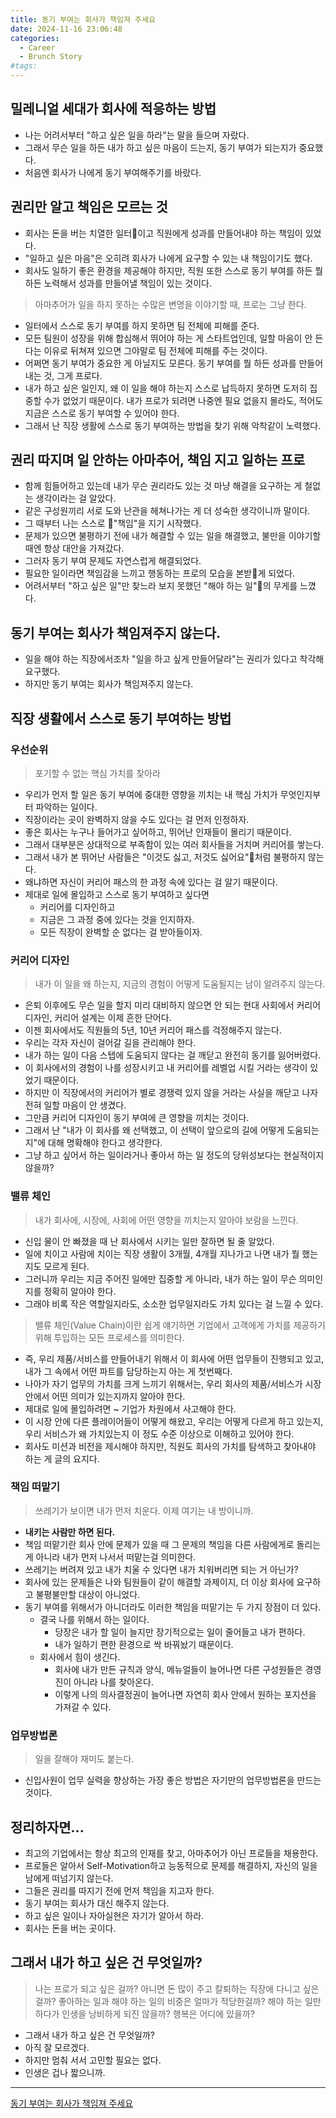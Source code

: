```yaml
---
title: 동기 부여는 회사가 책임져 주세요
date: 2024-11-16 23:06:48
categories:
  - Career
  - Brunch Story
#tags:
---
```

## 밀레니얼 세대가 회사에 적응하는 방법

- 나는 어려서부터 "하고 싶은 일을 하라"는 말을 들으며 자랐다.
- 그래서 무슨 일을  하든 내가 하고 싶은 마음이 드는지, 동기 부여가 되는지가 중요했다.
- 처음엔 회사가 나에게 동기 부여해주기를 바랐다.

## 권리만 알고 책임은 모르는 것

- 회사는 돈을 버는 치열한 일터이고 직원에게 성과를 만들어내야 하는 책임이 있었다.
- "일하고 싶은 마음"은 오히려 회사가 나에게 요구할 수 있는 내 책임이기도 했다.
- 회사도 일하기 좋은 환경을 제공해야 하지만, 직원 또한 스스로 동기 부여를 하든 뭘 하든 노력해서 성과를 만들어낼 책임이 있는 것이다.

> 아마추어가 일을 하지 못하는 수많은 변명을 이야기할 때, 프로는 그냥 한다.

- 일터에서 스스로 동기 부여를 하지 못하면 팀 전체에 피해를 준다.
- 모든 팀원이 성장을 위해 합심해서 뛰어야 하는 게 스타트업인데, 일할 마음이 안 든다는 이유로 뒤쳐져 있으면 그야말로 팀 전체에 피해를 주는 것이다.
- 어쩌면 동기 부여가 중요한 게 아닐지도 모른다. 동기 부여를 뭘 하든 성과를 만들어내는 것, 그게 프로다.
- 내가 하고 싶은 일인지, 왜 이 일을 해야 하는지 스스로 납득하지 못하면 도저히 집중할  수가 없었기 때문이다. 내가 프로가 되려면 나중엔 필요 없을지 몰라도, 적어도 지금은 스스로 동기 부여할 수 있어야 한다.
- 그래서 난 직장 생활에 스스로 동기 부여하는 방법을 찾기 위해 악착같이 노력했다.

## 권리 따지며 일 안하는 아마추어, 책임 지고 일하는 프로

- 함께 힘들어하고 있는데 내가 무슨 권리라도 있는 것 마냥 해결을 요구하는 게 철없는 생각이라는 걸 알았다.
- 같은 구성원끼리 서로 도와 난관을 헤쳐나가는 게 더 성숙한 생각이니까 말이다.
- 그 때부터 나는 스스로 "책임"을 지기 시작했다.
- 문제가 있으면 불평하기 전에 내가 해결할 수 있는 일을 해결했고, 불만을 이야기할 때엔 항상 대안을 가져갔다.
- 그러자 동기 부여 문제도 자연스럽게 해결되었다.
- 필요한 일이라면 책임감을 느끼고 행동하는 프로의 모습을 본받게 되었다.
- 어려서부터 "하고 싶은 일"만 찾느라 보지 못했던 "해야 하는 일"의 무게를 느꼈다.

## 동기 부여는 회사가 책임져주지 않는다.

- 일을 해야 하는 직장에서조차 "일을 하고 싶게 만들어달라"는 권리가 있다고 착각해 요구했다.
- 하지만 동기 부여는 회사가 책임져주지 않는다.

## 직장 생활에서 스스로 동기 부여하는 방법

### 우선순위

> 포기할 수 없는 핵심 가치를 찾아라

- 우리가 먼저 할 일은 동기 부여에 중대한 영향을 끼치는 내 핵심 가치가 무엇인지부터 파악하는 일이다.
- 직장이라는 곳이 완벽하지 않을 수도 있다는 걸 먼저 인정하자.
- 좋은 회사는 누구나 들어가고 싶어하고, 뛰어난 인재들이 몰리기 때문이다.
- 그래서 대부분은 상대적으로 부족함이 있는 여러 회사들을 거치며 커리어를 쌓는다.
- 그래서 내가 본 뛰어난 사람들은 "이것도 싫고, 저것도 싫어요"처럼 불평하지 않는다.
- 왜냐하면 자신이 커리어 패스의 한 과정 속에 있다는 걸 알기 때문이다.
- 제대로 일에 몰입하고 스스로 동기 부여하고 싶다면
    - 커리어를 디자인하고
    - 지금은 그 과정 중에 있다는 것을 인지하자.
    - 모든 직장이 완벽할 순 없다는 걸  받아들이자.

### 커리어 디자인

> 내가 이 일을  왜 하는지, 지금의 경험이 어떻게 도움될지는 남이 알려주지 않는다.

- 은퇴 이후에도 무슨 일을 할지 미리 대비하지 않으면 안 되는 현대 사회에서 커리어 디자인, 커리어 설계는 이제 흔한 단어다.
- 이젠 회사에서도 직원들의 5년, 10년 커리어 패스를 걱정해주지 않는다.
- 우리는 각자 자신이 걸어갈 길을 관리해야 한다.
- 내가 하는 일이 다음 스텝에 도움되지 않다는 걸 깨닫고 완전히 동기를 잃어버렸다.
- 이 회사에서의 경험이 나를 성장시키고 내 커리어를 레벨업 시킬 거라는 생각이 있었기 때문이다.
- 하지만 이 직장에서의 커리어가 별로 경쟁력 있지 않을 거라는 사실을 깨닫고 나자 전혀 일할 마음이 안 생겼다.
- 그만큼 커리어 디자인이 동기 부여에 큰 영향을 끼치는 것이다.
- 그래서 난 "내가 이 회사를 왜 선택했고, 이 선택이 앞으로의 길에 어떻게 도움되는지"에 대해 명확해야 한다고 생각한다.
- 그냥 하고 싶어서 하는 일이라거나 좋아서 하는 일 정도의 당위성보다는 현실적이지 않을까?

### 밸류 체인

> 내가 회사에, 시장에, 사회에 어떤 영향을 끼치는지 알아야 보람을 느낀다.

- 신입 물이 안 빠졌을 때 난 회사에서 시키는 일만 잘하면 될 줄 알았다.
- 일에 치이고 사람에 치이는 직장 생활이 3개월, 4개월 지나가고 나면 내가 뭘 했는지도 모르게 된다.
- 그러니까 우리는 지금 주어진 일에만 집중할 게 아니라, 내가 하는 일이 무슨 의미인지를 정확히 알아야 한다.
- 그래야 비록 작은 역할일지라도, 소소한 업무일지라도 가치 있다는 걸 느낄 수 있다.

> 밸류 체인(Value Chain)이란 쉽게 얘기하면 기업에서 고객에게 가치를 제공하기 위해 투입하는 모든 프로세스를 의미한다.

- 즉, 우리 제품/서비스를 만들어내기 위해서 이 회사에 어떤 업무들이 진행되고 있고, 내가 그 속에서 어떤 파트를 담당하는지 아는 게 첫번째다.
- 나아가 자기 업무의 가치를 크게 느끼기 위해서는, 우리 회사의 제품/서비스가 시장 안에서 어떤 의미가 있는지까지 알아야 한다.
- 제대로 일에 몰입하려면 ~ 기업가 차원에서 사고해야 한다.
- 이 시장 안에 다른 플레이어들이 어떻게 해왔고, 우리는 어떻게 다르게 하고 있는지, 우리 서비스가 왜 가치있는지 이 정도 수준 이상으로 이해하고 있어야 한다.
- 회사도 미션과 비전을 제시해야 하지만, 직원도 회사의 가치를 탐색하고 찾아내야 하는 게 글의 요지다.

### 책임  떠맡기

> 쓰레기가 보이면 내가 먼저 치운다. 이제 여기는 내 방이니까.

- **내키는 사람만 하면 된다.**
- 책임 떠맡기란 회사 안에 문제가 있을 때 그 문제의 책임을 다른 사람에게로 돌리는게 아니라 내가 먼저 나서서 떠맡는걸 의미한다.
- 쓰레기는 버려져 있고 내가 치울 수 있다면 내가 치워버리면 되는 거 아닌가?
- 회사에 있는 문제들은 나와 팀원들이 같이 해결할 과제이지, 더 이상 회사에 요구하고 불평불만할 대상이 아니었다.
- 동기 부여를 위해서가 아니더라도 이러한 책임을 떠맡기는 두 가지 장점이 더 있다.
    - 결국 나를 위해서 하는 일이다.
        - 당장은 내가 할 일이 늘지만 장기적으로는 일이 줄어들고 내가 편하다.
        - 내가 일하기 편한 환경으로 싹 바꿔놨기 때문이다.
    - 회사에서 힘이 생긴다.
        - 회사에 내가 만든 규칙과 양식, 메뉴얼들이 늘어나면 다른 구성원들은 경영진이 아니라 나를 찾아온다.
        - 이렇게 나의 의사결정권이 늘어나면 자연히 회사 안에서 원하는 포지션을 가져갈 수 있다.

### 업무방법론

> 일을 잘해야 재미도 붙는다.

- 신입사원이 업무 실력을 향상하는 가장 좋은 방법은 자기만의 업무방법론을 만드는 것이다.

## 정리하자면...

- 최고의 기업에서는 항상 최고의 인재를 찾고, 아마추어가 아닌 프로들을 채용한다.
- 프로들은 알아서 Self-Motivation하고 능동적으로 문제를 해결하지, 자신의 일을 남에게 떠넘기지 않는다.
- 그들은 권리를 따지기 전에 먼저 책임을 지고자 한다.
- 동기 부여는 회사가 대신 해주지 않는다.
- 하고 싶은 일이나 자아실현은 자기가 알아서 하라.
- 회사는 돈을 버는 곳이다.

## 그래서 내가 하고 싶은 건 무엇일까?

>나는 프로가 되고 싶은 걸까?
>아니면 돈 많이 주고 칼퇴하는 직장에 다니고 싶은 걸까?
>좋아하는 일과 해야 하는 일의 비중은 얼마가 적당한걸까?
>해야 하는 일만 하다가 인생을 낭비하게 되진 않을까?
>행복은 어디에 있을까?

- 그래서 내가 하고 싶은 건 무엇일까?
- 아직 잘 모르겠다.
- 하지만 멈춰 서서 고민할 필요는 없다.
- 인생은 겁나 짧으니까.

---

[동기 부여는 회사가 책임져 주세요](https://brunch.co.kr/@goodgdg/22)